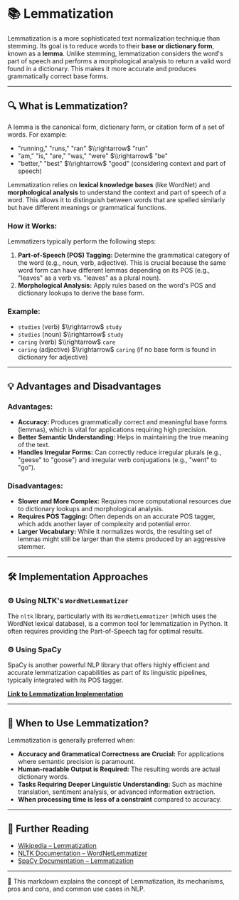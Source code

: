 # 📚 Lemmatization

Lemmatization is a more sophisticated text normalization technique than stemming. Its goal is to reduce words to their **base or dictionary form**, known as a **lemma**. Unlike stemming, lemmatization considers the word's part of speech and performs a morphological analysis to return a valid word found in a dictionary. This makes it more accurate and produces grammatically correct base forms.

---

## 🔍 What is Lemmatization?

A lemma is the canonical form, dictionary form, or citation form of a set of words. For example:

* "running," "runs," "ran" $\\rightarrow$ "run"
* "am," "is," "are," "was," "were" $\\rightarrow$ "be"
* "better," "best" $\\rightarrow$ "good" (considering context and part of speech)

Lemmatization relies on **lexical knowledge bases** (like WordNet) and **morphological analysis** to understand the context and part of speech of a word. This allows it to distinguish between words that are spelled similarly but have different meanings or grammatical functions.

### How it Works:

Lemmatizers typically perform the following steps:

1.  **Part-of-Speech (POS) Tagging:** Determine the grammatical category of the word (e.g., noun, verb, adjective). This is crucial because the same word form can have different lemmas depending on its POS (e.g., "leaves" as a verb vs. "leaves" as a plural noun).
2.  **Morphological Analysis:** Apply rules based on the word's POS and dictionary lookups to derive the base form.

### Example:

* `studies` (verb) $\\rightarrow$ `study`
* `studies` (noun) $\\rightarrow$ `study`
* `caring` (verb) $\\rightarrow$ `care`
* `caring` (adjective) $\\rightarrow$ `caring` (if no base form is found in dictionary for adjective)

---

## 💡 Advantages and Disadvantages

### Advantages:
* **Accuracy:** Produces grammatically correct and meaningful base forms (lemmas), which is vital for applications requiring high precision.
* **Better Semantic Understanding:** Helps in maintaining the true meaning of the text.
* **Handles Irregular Forms:** Can correctly reduce irregular plurals (e.g., "geese" to "goose") and irregular verb conjugations (e.g., "went" to "go").

### Disadvantages:
* **Slower and More Complex:** Requires more computational resources due to dictionary lookups and morphological analysis.
* **Requires POS Tagging:** Often depends on an accurate POS tagger, which adds another layer of complexity and potential error.
* **Larger Vocabulary:** While it normalizes words, the resulting set of lemmas might still be larger than the stems produced by an aggressive stemmer.

---

## 🛠 Implementation Approaches

### ⚙️ Using NLTK's `WordNetLemmatizer`
The `nltk` library, particularly with its `WordNetLemmatizer` (which uses the WordNet lexical database), is a common tool for lemmatization in Python. It often requires providing the Part-of-Speech tag for optimal results.

### ⚙️ Using SpaCy
SpaCy is another powerful NLP library that offers highly efficient and accurate lemmatization capabilities as part of its linguistic pipelines, typically integrated with its POS tagger.

**[Link to Lemmatization Implementation](../implementations/Lemmatization/lemmatization.py)**

---

## 🌟 When to Use Lemmatization?

Lemmatization is generally preferred when:

* **Accuracy and Grammatical Correctness are Crucial:** For applications where semantic precision is paramount.
* **Human-readable Output is Required:** The resulting words are actual dictionary words.
* **Tasks Requiring Deeper Linguistic Understanding:** Such as machine translation, sentiment analysis, or advanced information extraction.
* **When processing time is less of a constraint** compared to accuracy.

---

## 🔗 Further Reading

* [Wikipedia – Lemmatization](<https://en.wikipedia.org/wiki/Lemmatisation>)
* [NLTK Documentation – WordNetLemmatizer](<https://www.nltk.org/howto/wordnet.html>)
* [SpaCy Documentation – Lemmatization](<https://spacy.io/usage/linguistic-features#lemmatization>)

---

📂 This markdown explains the concept of Lemmatization, its mechanisms, pros and cons, and common use cases in NLP.
